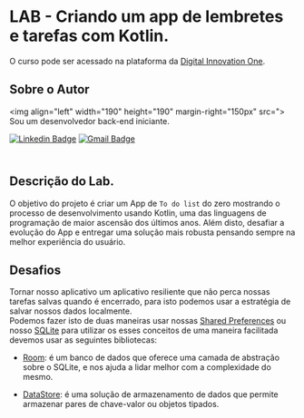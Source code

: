 # LAB - Criando um app de lembretes e tarefas com Kotlin.
O curso pode ser acessado na plataforma da [Digital Innovation One](https://digitalinnovation.one/).

## Sobre o Autor
<img align="left" width="190" height="190" margin-right="150px" src="> Sou um desenvolvedor back-end iniciante.

[![Linkedin Badge](https://img.shields.io/badge/-Ezequiel_Messore-blue?style=flat-square&logo=Linkedin&logoColor=white&link=https://www.linkedin.com/in/ezequielmessore/)](https://www.linkedin.com/in/matheusssodre/)  [![Gmail Badge](https://img.shields.io/badge/-ezequielmessore@gmail.com-c14438?style=flat-square&logo=Gmail&logoColor=white&link=mailto:matheusssodre98@gmail.com)](mailto:matheusssodre98@gmail.com)

## <br />Descrição do Lab.
O objetivo do projeto é criar um App de `To do list` do zero mostrando o processo de desenvolvimento usando Kotlin, uma das linguagens de programação de maior ascensão dos últimos anos. Além disto, desafiar a evolução do App e entregar uma solução mais robusta pensando sempre na melhor experiência do usuário.


## Desafios
Tornar nosso aplicativo um aplicativo resiliente que não perca nossas tarefas salvas quando é encerrado, para isto podemos usar a estratégia de salvar nossos dados localmente.  
Podemos fazer isto de duas maneiras usar nossas [Shared Preferences](https://developer.android.com/training/data-storage/shared-preferences?hl=pt-br) ou nosso [SQLite](https://developer.android.com/training/data-storage/sqlite) para utilizar os esses conceitos de uma maneira facilitada devemos usar as seguintes bibliotecas:

 - [Room](https://developer.android.com/training/data-storage/room): é um banco de dados que oferece uma camada de abstração sobre o SQLite, e nos ajuda a lidar melhor com a complexidade do mesmo.

 - [DataStore](https://developer.android.com/topic/libraries/architecture/datastore?hl=pt-br): é uma solução de armazenamento de dados que permite armazenar pares de chave-valor ou objetos tipados.
